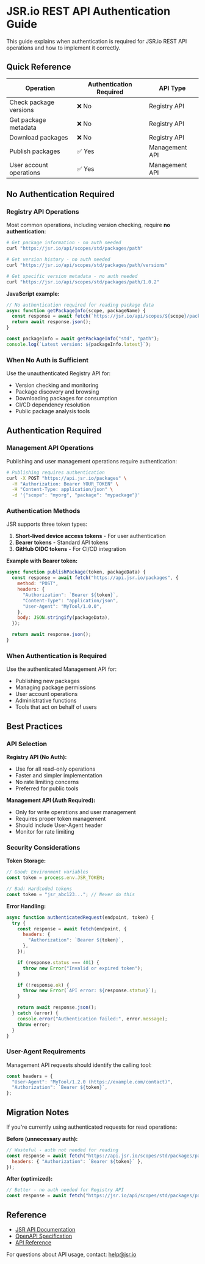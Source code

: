 # JSR.io REST API Authentication Guide

This guide explains when authentication is required for JSR.io REST API operations and how to implement it correctly.

## Quick Reference

| Operation               | Authentication Required | API Type       |
| ----------------------- | ----------------------- | -------------- |
| Check package versions  | ❌ No                   | Registry API   |
| Get package metadata    | ❌ No                   | Registry API   |
| Download packages       | ❌ No                   | Registry API   |
| Publish packages        | ✅ Yes                  | Management API |
| User account operations | ✅ Yes                  | Management API |

## No Authentication Required

### Registry API Operations

Most common operations, including version checking, require **no authentication**:

```bash
# Get package information - no auth needed
curl "https://jsr.io/api/scopes/std/packages/path"

# Get version history - no auth needed  
curl "https://jsr.io/api/scopes/std/packages/path/versions"

# Get specific version metadata - no auth needed
curl "https://jsr.io/api/scopes/std/packages/path/1.0.2"
```

**JavaScript example:**

```javascript
// No authentication required for reading package data
async function getPackageInfo(scope, packageName) {
  const response = await fetch(`https://jsr.io/api/scopes/${scope}/packages/${packageName}`);
  return await response.json();
}

const packageInfo = await getPackageInfo("std", "path");
console.log(`Latest version: ${packageInfo.latest}`);
```

### When No Auth is Sufficient

Use the unauthenticated Registry API for:

- Version checking and monitoring
- Package discovery and browsing
- Downloading packages for consumption
- CI/CD dependency resolution
- Public package analysis tools

## Authentication Required

### Management API Operations

Publishing and user management operations require authentication:

```bash
# Publishing requires authentication
curl -X POST "https://api.jsr.io/packages" \
  -H "Authorization: Bearer YOUR_TOKEN" \
  -H "Content-Type: application/json" \
  -d '{"scope": "myorg", "package": "mypackage"}'
```

### Authentication Methods

JSR supports three token types:

1. **Short-lived device access tokens** - For user authentication
2. **Bearer tokens** - Standard API tokens
3. **GitHub OIDC tokens** - For CI/CD integration

**Example with Bearer token:**

```javascript
async function publishPackage(token, packageData) {
  const response = await fetch("https://api.jsr.io/packages", {
    method: "POST",
    headers: {
      "Authorization": `Bearer ${token}`,
      "Content-Type": "application/json",
      "User-Agent": "MyTool/1.0.0",
    },
    body: JSON.stringify(packageData),
  });

  return await response.json();
}
```

### When Authentication is Required

Use the authenticated Management API for:

- Publishing new packages
- Managing package permissions
- User account operations
- Administrative functions
- Tools that act on behalf of users

## Best Practices

### API Selection

**Registry API (No Auth):**

- Use for all read-only operations
- Faster and simpler implementation
- No rate limiting concerns
- Preferred for public tools

**Management API (Auth Required):**

- Only for write operations and user management
- Requires proper token management
- Should include User-Agent header
- Monitor for rate limiting

### Security Considerations

**Token Storage:**

```javascript
// Good: Environment variables
const token = process.env.JSR_TOKEN;

// Bad: Hardcoded tokens
const token = "jsr_abc123..."; // Never do this
```

**Error Handling:**

```javascript
async function authenticatedRequest(endpoint, token) {
  try {
    const response = await fetch(endpoint, {
      headers: {
        "Authorization": `Bearer ${token}`,
      },
    });

    if (response.status === 401) {
      throw new Error("Invalid or expired token");
    }

    if (!response.ok) {
      throw new Error(`API error: ${response.status}`);
    }

    return await response.json();
  } catch (error) {
    console.error("Authentication failed:", error.message);
    throw error;
  }
}
```

### User-Agent Requirements

Management API requests should identify the calling tool:

```javascript
const headers = {
  "User-Agent": "MyTool/1.2.0 (https://example.com/contact)",
  "Authorization": `Bearer ${token}`,
};
```

## Migration Notes

If you're currently using authenticated requests for read operations:

**Before (unnecessary auth):**

```javascript
// Wasteful - auth not needed for reading
const response = await fetch("https://api.jsr.io/scopes/std/packages/path", {
  headers: { "Authorization": `Bearer ${token}` },
});
```

**After (optimized):**

```javascript
// Better - no auth needed for Registry API
const response = await fetch("https://jsr.io/api/scopes/std/packages/path");
```

## Reference

- [JSR API Documentation](https://jsr.io/docs/api)
- [OpenAPI Specification](https://api.jsr.io/.well-known/openapi)
- [API Reference](https://jsr.io/docs/api-reference)

For questions about API usage, contact: help@jsr.io
